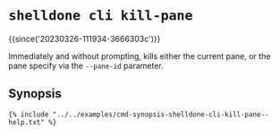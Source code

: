 # `shelldone cli kill-pane`

{{since('20230326-111934-3666303c')}}

Immediately and without prompting, kills either the current pane, or the pane
specify via the `--pane-id` parameter.

## Synopsis

```console
{% include "../../examples/cmd-synopsis-shelldone-cli-kill-pane--help.txt" %}
```
